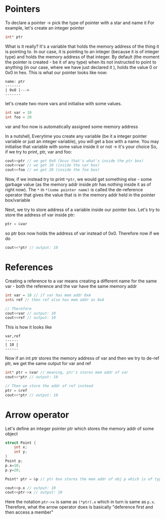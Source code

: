 # Pointers
To declare a pointer -> pick the type of pointer with a star and name it
For example, let's create an integer pointer
```cpp
int* ptr
```
What is it really? It's a variable that holds the memory address of the thing it is pointing to. In our case, it is pointing to an integer (because it is of integer type) and holds the memory address of that integer.
By default (the moment the pointer is created - be it of any type) when its not instructed to point to anything (in our case, where we have just declared it ), holds the value 0 or 0x0 in hex.
This is what our pointer looks like now:
```text
name: ptr
-------
| 0x0 |--->
-------
```
let's create two more vars and initialise with some values.
```cpp
int var = 10
int foo = 20
```
var and foo now is automatically assigned some memory address

In a nutshell, Everytime you create any variable (be it a integer pointer variable or just an integer variable), you will get a box with a name. You may initialise that variable with some value inside it or not -> it's your choice
So, if we try to print, ptr, var and foo:

```cpp
cout<<ptr // we get 0x0 (bcus that's what's inside the ptr box)
cout<<var // we get 10 (inside the var box)
cout<<foo // we get 20 (inside the foo box)
```

Now, if we instead try to print `*ptr`, we would get something else - some garbage value (as the memory addr inside ptr has nothing inside it as of right now). The `*` in `*(some pointer name)` is called the de-reference operator that gives the value that is in the memory addr held in the pointer box/variable 

Next, we try to store address of a variable inside our pointer box. Let's try to store the address of var inside ptr:
```cpp
ptr = &var
```
so ptr box now holds the address of var instead of 0x0. Therefore now if we do
```cpp
cout<<*ptr // output: 10
```


# References 
Creating a reference to a var means creating a different name for the same var - both the reference and the var have the same memory addr

```cpp
int var = 10 // if var has mem addr 0xA
int& ref // then ref also has mem addr as 0xA

// Therefore
cout<<var // output: 10
cout<<ref // output: 10
```
This is how it looks like
```text
var,ref
------
| 10 |
------
```
Now if an int ptr stores the memory address of var and then we try to de-ref ptr, we get the same output for var and ref
```cpp
int* ptr = &var // meaning, ptr's stores mem addr of var
cout<<*ptr // output: 10

// Then we store the addr of ref instead
ptr = &ref
cout<<*ptr // output: 10
```


# Arrow operator

Let's define an integer pointer ptr which stores the memory addr of some object
```cpp
struct Point {
    int x;
    int y;
}
Point p;
p.x=10;
p.y=20;

Point* ptr = &p // ptr box stores the mem addr of obj p which is of type Point

cout<<p.x // output: 10
cout<<ptr->x // output: 10
```
Here the notation `ptr->x` is same as `(*ptr).x` which in turn is same as `p.x`. Therefore, what the arrow operator does is basically "deference first and then access a member"